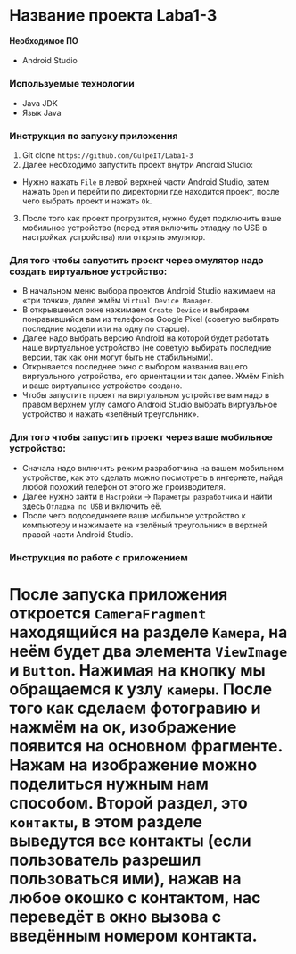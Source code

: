 # Название проекта Laba1-3

#### Необходимое ПО
* Android Studio

### Используемые технологии
* Java JDK
* Язык Java

### Инструкция по запуску приложения
1. Git clone ````https://github.com/GulpeIT/Laba1-3````
2. Далее необходимо запустить проект внутри Android Studio:
* Нужно нажать ````File```` в левой верхней части Android Studio, затем нажать ````Open```` и перейти по директории где находится проект, после чего выбрать проект и нажать ````Ok````.
3. После того как проект прогрузится, нужно будет подключить ваше мобильное устройство (перед этия включить отладку по USB в настройках устройства) или открыть эмулятор.

### Для того чтобы запустить проект через эмулятор надо создать виртуальное устройство:
* В начальном меню выбора проектов Android Studio нажимаем на «три точки», далее жмём ````Virtual Device Manager````.
* В открывшемся окне нажимаем ````Create Device```` и выбираем понравившийся вам из телефонов Google Pixel (советую выбирать последние модели или на одну по старше).
* Далее надо выбрать версию Android на которой будет работать наше виртуальное устройство (не советую выбирать последние версии, так как они могут быть не стабильными).
* Открывается последнее окно с выбором названия вашего виртуального устройства, его ориентации и так далее. Жмём Finish и ваше виртуальное устройство создано.
* Чтобы запустить проект на виртуальном устройстве вам надо в правом верхнем углу самого Android Studio выбрать виртуальное устройство и нажать «зелёный треугольник».

### Для того чтобы запустить проект через ваше мобильное устройство:
* Сначала надо включить режим разработчика на вашем мобильном устройстве, как это сделать можно посмотреть в интернете, найдя любой похожий телефон от этого же производителя.
* Далее нужно зайти в ````Настройки```` -> ````Параметры разработчика```` и найти здесь ````Отладка по USB```` и включить её.
* После чего подсоединяете ваше мобильное устройство к компьютеру и нажимаете на «зелёный треугольник» в верхней правой части Android Studio.

### Инструкция по работе с приложением

# После запуска приложения откроется ````CameraFragment```` находящийся на разделе ````Камера````, на неём будет два элемента ````ViewImage```` и ````Button````. Нажимая на кнопку мы обращаемся к узлу ````камеры````. После того как сделаем фотогравию и нажмём на ок, изображение появится на основном фрагменте. Нажам на изображение можно поделиться нужным нам способом. Второй раздел, это ````контакты````, в этом разделе выведутся все контакты (если пользователь разрешил пользоваться ими), нажав на любое окошко с контактом, нас переведёт в окно вызова с введённым номером контакта.

